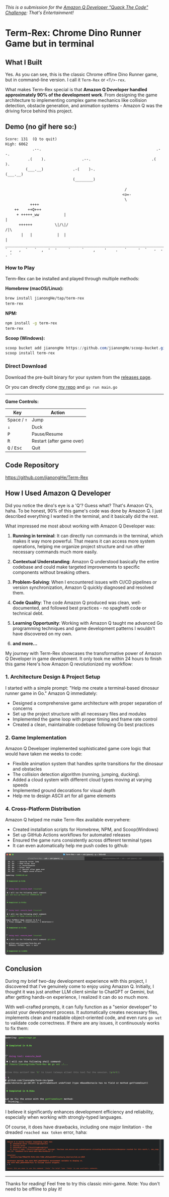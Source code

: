*This is a submission for the [Amazon Q Developer "Quack The Code" Challenge](https://dev.to/challenges/aws-amazon-q-v2025-04-30): That's Entertainment!*

# Term-Rex: Chrome Dino Runner Game but in terminal

## What I Built

Yes. As you can see, this is the classic Chrome offline Dino Runner game, but in command-line version. I call it `Term-Rex` or `<T/>-rex`.

What makes Term-Rex special is that **Amazon Q Developer handled approximately 90% of the development work**. 
From designing the game architecture to implementing complex game mechanics like collision detection, obstacle generation, and animation systems - Amazon Q was the driving force behind this project.

## Demo (no gif here so:)

```
Score: 131  (Q to quit)                                               High: 6062
            .--.                                                   .--.         
          .(    ).                .--.                           .(    ).       
         (___.__)             .-(    )-.                        (___.__)        
                              (________)                                        
                                                                           
                                                     /                          
                                                    <o=-                        
                                                     \                          
           ++++                
    ++    ++Q+++
     + +++++_ww           |                                                  |  
      ++++++          \|/\|/                                                /|\ 
       |   |           |  |                                                  |  
________________________________________________________________________________
` ,   ,  `   `  ,  '  '     `     `    ,    '    .   `     '  `   -  -  . '     
```


### How to Play

Term-Rex can be installed and played through multiple methods:

**Homebrew (macOS/Linux):**
```bash
brew install jianongHe/tap/term-rex
term-rex
```

**NPM:**
```bash
npm install -g term-rex
term-rex
```

**Scoop (Windows):**
```powershell
scoop bucket add jianongHe https://github.com/jianongHe/scoop-bucket.git
scoop install term-rex
```

### Direct Download

Download the pre-built binary for your system from the [releases page](https://github.com/jianongHe/term-rex/releases/latest).

Or you can directly clone [my repo](https://github.com/jianongHe/Term-Rex) and `go run main.go`

---

**Game Controls:**

| Key                             | Action |
|---------------------------------|--------|
| <kbd>Space</kbd> / <kbd>↑</kbd> | Jump |
| <kbd>↓</kbd>                    | Duck |
| <kbd>P</kbd>                    | Pause/Resume |
| <kbd>R</kbd>                    | Restart (after game over) |
| <kbd>Q</kbd> / <kbd>Esc</kbd>   | Quit |

## Code Repository

https://github.com/jianongHe/Term-Rex

## How I Used Amazon Q Developer

Did you notice the dino's eye is a 'Q'? Guess what? That's Amazon Q's, haha.
To be honest, 90% of this game's code was done by Amazon Q. I just described everything I wanted in the terminal, and it basically did the rest.

What impressed me most about working with Amazon Q Developer was:

1. **Running in terminal**: It can directly run commands in the terminal, which makes it way more powerful. That means it can access more system operations, helping me organize project structure and run other necessary commands much more easily.

2. **Contextual Understanding**: Amazon Q understood basically the entire codebase and could make targeted improvements to specific components without breaking others.

3. **Problem-Solving**: When I encountered issues with CI/CD pipelines or version synchronization, Amazon Q quickly diagnosed and resolved them.

4. **Code Quality**: The code Amazon Q produced was clean, well-documented, and followed best practices - no spaghetti code or technical debt.

5. **Learning Opportunity**: Working with Amazon Q taught me advanced Go programming techniques and game development patterns I wouldn't have discovered on my own.

6. **and more...**


My journey with Term-Rex showcases the transformative power of Amazon Q Developer in game development. It only took me within 24 hours to finish this game Here's how Amazon Q revolutionized my workflow:

### 1. Architecture Design & Project Setup

I started with a simple prompt: "Help me create a terminal-based dinosaur runner game in Go." Amazon Q immediately:
- Designed a comprehensive game architecture with proper separation of concerns
- Set up the project structure with all necessary files and modules
- Implemented the game loop with proper timing and frame rate control
- Created a clean, maintainable codebase following Go best practices

### 2. Game Implementation

Amazon Q Developer implemented sophisticated game core logic that would have taken me weeks to code:

- Flexible animation system that handles sprite transitions for the dinosaur and obstacles
- The collision detection algorithm (running, jumping, ducking).
- Added a cloud system with different cloud types moving at varying speeds
- Implemented ground decorations for visual depth
- Help me to design ASCII art for all game elements

### 4. Cross-Platform Distribution

Amazon Q helped me make Term-Rex available everywhere:
- Created installation scripts for Homebrew, NPM, and Scoop(Windows)
- Set up GitHub Actions workflows for automated releases
- Ensured the game runs consistently across different terminal types
- It can even automatically help me push codes to github:

![img.png](assets/screenshot-push-code.png)

## Conclusion

During my brief two-day development experience with this project, I discovered that I've genuinely come to enjoy using Amazon Q. Initially, I thought it was just another LLM client similar to ChatGPT or Gemini, but after getting hands-on experience, I realized it can do so much more.

With well-crafted prompts, it can fully function as a "senior developer" to assist your development process. It automatically creates necessary files, implements clean and readable object-oriented code, and even runs `go vet` to validate code correctness. If there are any issues, it continuously works to fix them:

![img.png](assets/screenshot-fix-error.png)

I believe it significantly enhances development efficiency and reliability, especially when working with strongly-typed languages.

Of course, it does have drawbacks, including one major limitation - the dreaded `reached max token` error, haha:

![img.png](assets/screenshot-reached-limit.png)

---

Thanks for reading! Feel free to try this classic mini-game. Note: You don't need to be offline to play it!
